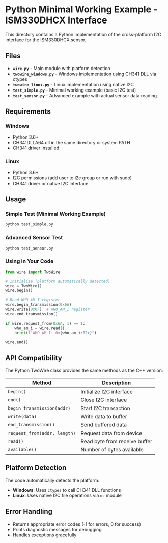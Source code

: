 # Python Minimal Working Example - ISM330DHCX Interface

This directory contains a Python implementation of the cross-platform I2C interface for the ISM330DHCX sensor.

## Files

- **`wire.py`** - Main module with platform detection
- **`twowire_windows.py`** - Windows implementation using CH341 DLL via ctypes
- **`twowire_linux.py`** - Linux implementation using native I2C
- **`test_simple.py`** - Minimal working example (basic I2C test)
- **`test_sensor.py`** - Advanced example with actual sensor data reading

## Requirements

### Windows
- Python 3.6+
- CH341DLLA64.dll in the same directory or system PATH
- CH341 driver installed

### Linux  
- Python 3.6+
- I2C permissions (add user to i2c group or run with sudo)
- CH341 driver or native I2C interface

## Usage

### Simple Test (Minimal Working Example)
```python
python test_simple.py
```

### Advanced Sensor Test
```python
python test_sensor.py
```

### Using in Your Code
```python
from wire import TwoWire

# Initialize (platform automatically detected)
wire = TwoWire()
wire.begin()

# Read WHO_AM_I register
wire.begin_transmission(0x6A)
wire.write(0x0F)  # WHO_AM_I register
wire.end_transmission()

if wire.request_from(0x6A, 1) == 1:
    who_am_i = wire.read()
    print(f"WHO_AM_I: 0x{who_am_i:02x}")

wire.end()
```

## API Compatibility

The Python TwoWire class provides the same methods as the C++ version:

| Method | Description |
|--------|-------------|
| `begin()` | Initialize I2C interface |
| `end()` | Close I2C interface |
| `begin_transmission(addr)` | Start I2C transaction |
| `write(data)` | Write data to buffer |
| `end_transmission()` | Send buffered data |
| `request_from(addr, length)` | Request data from device |
| `read()` | Read byte from receive buffer |
| `available()` | Number of bytes available |

## Platform Detection

The code automatically detects the platform:
- **Windows**: Uses `ctypes` to call CH341 DLL functions
- **Linux**: Uses native I2C file operations via `os` module

## Error Handling

- Returns appropriate error codes (-1 for errors, 0 for success)
- Prints diagnostic messages for debugging
- Handles exceptions gracefully
